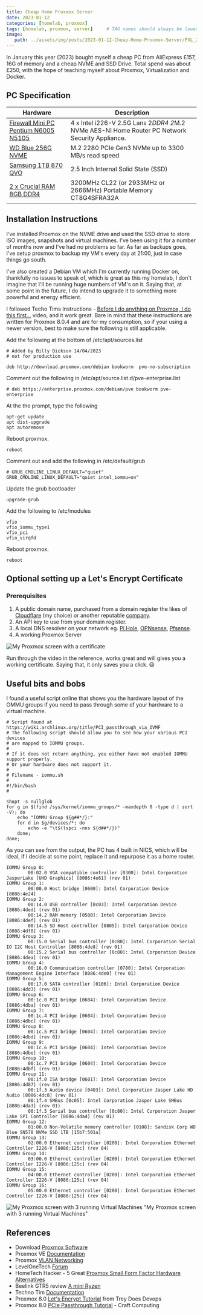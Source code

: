 ```yaml
---
title: Cheap Home Proxmox Server
date: 2023-01-12
categories: [homelab, proxmox]
tags: [homelab, proxmox, server]     # TAG names should always be lowercase
image:
   path: ../assets/img/posts/2023-01-12-Cheap-Home-Proxmox-Server/PXL_20230326_154358188.jpg
---
```

 In January this year (2023) bought myself a cheap PC from AliExpress £157, 16G of memory and a cheap NVME and SSD Drive. Total spend was about £250, with the hope of teaching myself about Proxmox, Virtualization and Docker.

## PC Specification  

| Hardware | Description |
|-----|----|
 | [Firewall Mini PC Pentium N6005 N5105](https://www.aliexpress.com/item/1005003991560461.html?spm=a2g0o.order_list.order_list_main.4.37b51802ONX0sX)  | 4 x Intel i226-V 2.5G Lans 2*DDR4 2*M.2 NVMe AES-NI Home Router PC Network Security Appliance. |
 | [WD Blue 256G NVME](https://www.amazon.co.uk/gp/product/B09HKGGPLR/ref=ppx_yo_dt_b_search_asin_title?ie=UTF8&psc=1) | M.2 2280 PCIe Gen3 NVMe up to 3300 MB/s read speed |
 | [Samsung 1TB 870 QVO](https://www.amazon.co.uk/gp/product/B089QXQ1TV/ref=ppx_yo_dt_b_asin_title_o02_s00?ie=UTF8&th=1) | 2.5 Inch Internal Solid State (SSD) |
| [2 x Crucial RAM 8GB DDR4](<https://www.amazon.co.uk/gp/product/B08C4Z69LN/ref=ppx_yo_dt_b_asin_title_o08_s00?ie=UTF8&psc=1>) | 3200MHz CL22 (or 2933MHz or 2666MHz) Portable Memory CT8G4SFRA32A |

## Installation Instructions

I've installed Proxmox on the NVME drive and used the SSD drive to store ISO images, snapshots and virtual machines. I've been using it for a number of months now and I've had no problems so far. As far as backups goes, I've setup proxmox to backup my VM's every day at 21:00, just in case things go south.

I've also created a Debian VM which I'm currently running Docker on, thankfully no issues to speak of, which is great as this my homelab, I don't imagine that I'll be running huge numbers of VM's on it. Saying that, at some point in the future, I do intend to upgrade it to something more powerful and energy efficient.

I followed Techo Tims Instructions - [Before I do anything on Proxmox, I do this first...](https://www.youtube.com/watch?v=GoZaMgEgrHw) video, and it work great. Bare in mind that these instructions are written for Proxmox 8.0.4 and are for my consumption, so if your using a newer version, best to make sure the following is still applicable.

Add the following at the bottom of /etc/apt/sources.list

```shell
# Added by Billy Dickson 14/04/2023
# not for production use

deb http://download.proxmox.com/debian bookworm  pve-no-subscription
```

Comment out the following in /etc/apt/source.list.d/pve-enterprise.list

```shell
# deb https://enterprise.proxmox.com/debian/pve bookworm pve-enterprise
```

At the the prompt, type the following

```shell
apt-get update
apt dist-upgrade
apt autoremove
```

Reboot proxmox.

```shell
reboot
```

Comment out and add the following in /etc/default/grub

```shell
# GRUB_CMDLINE_LINUX_DEFAULT="quiet"
GRUB_CMDLINE_LINUX_DEFAULT="quiet intel_iommu=on"
```

Update the grub bootloader

```shell
upgrade-grub
```

Add the following to /etc/modules

```shell
vfio
vfio_iommu_type1
vfio_pci
vfio_virqfd
```

Reboot proxmox.

```shell
reboot
```

## Optional setting up a Let's Encrypt Certificate

### Prerequisites

1. A public domain name, purchased from a domain register the likes of [Cloudflare](https://www.cloudflare.com/products/registrar/) (my choice) or another reputable [company](https://www.top10.com/hosting/domainhosting-comparison-uk?utm_source=google&kw=purchasing%20a%20domain&c=634648085736&t=search&p=&m=e&adpos=&dev=c&devmod=&mobval=0&network=g&campaignid=18915521216&groupid=151971921508&targetid=kwd-106697532&interest=&physical=9046881&feedid=&a=11181&ts=hi&topic=&test=google_uk_domain&clicktype=&camtype=&gclid=CjwKCAjwmbqoBhAgEiwACIjzEAfKVmB29XPDx9TJojlDq6qPOR0BKBs5-oivYm3M6T3hg7kxunNWVBoCf_QQAvD_BwE).
2. An API key to use from your domain register.
3. A local DNS resolver on your network eg. [Pi Hole](https://pi-hole.net/), [OPNsense](https://opnsense.org/), [Pfsense](https://www.pfsense.org/).
4. A working Proxmox Server

![My Proxmox screen with a certificate](../assets/img/posts/2023-01-12-Cheap-Home-Proxmox-Server/certificate.png "My Proxmox screen with a valid certificate")

Run through the video in the reference, works great and will gives you a working certificate. Saying that, it only saves you a click. :smiley:

## Useful bits and bobs

I found a useful script online that shows you the hardware layout of the OMMU groups if you need to pass through some of your hardware to a virtual machine.

```shell
# Script found at https://wiki.archlinux.org/title/PCI_passthrough_via_OVMF
# The following script should allow you to see how your various PCI devices 
# are mapped to IOMMU groups.
# 
# If it does not return anything, you either have not enabled IOMMU support properly. 
# Or your hardware does not support it.
#
# Filename - iommu.sh
#
#!/bin/bash
#

shopt -s nullglob
for g in $(find /sys/kernel/iommu_groups/* -maxdepth 0 -type d | sort -V); do
    echo "IOMMU Group ${g##*/}:"
    for d in $g/devices/*; do
        echo -e "\t$(lspci -nns ${d##*/})"
    done;
done;
```

As you can see from the output, the PC has 4 built in NICS, which will be ideal, if I decide at some point, replace it and repurpose it as a home router.

```plaintext
IOMMU Group 0:
        00:02.0 VGA compatible controller [0300]: Intel Corporation JasperLake [UHD Graphics] [8086:4e61] (rev 01)
IOMMU Group 1:
        00:00.0 Host bridge [0600]: Intel Corporation Device [8086:4e24]
IOMMU Group 2:
        00:14.0 USB controller [0c03]: Intel Corporation Device [8086:4ded] (rev 01)
        00:14.2 RAM memory [0500]: Intel Corporation Device [8086:4def] (rev 01)
        00:14.5 SD Host controller [0805]: Intel Corporation Device [8086:4df8] (rev 01)
IOMMU Group 3:
        00:15.0 Serial bus controller [0c80]: Intel Corporation Serial IO I2C Host Controller [8086:4de8] (rev 01)
        00:15.2 Serial bus controller [0c80]: Intel Corporation Device [8086:4dea] (rev 01)
IOMMU Group 4:
        00:16.0 Communication controller [0780]: Intel Corporation Management Engine Interface [8086:4de0] (rev 01)
IOMMU Group 5:
        00:17.0 SATA controller [0106]: Intel Corporation Device [8086:4dd3] (rev 01)
IOMMU Group 6:
        00:1c.0 PCI bridge [0604]: Intel Corporation Device [8086:4dba] (rev 01)
IOMMU Group 7:
        00:1c.4 PCI bridge [0604]: Intel Corporation Device [8086:4dbc] (rev 01)
IOMMU Group 8:
        00:1c.5 PCI bridge [0604]: Intel Corporation Device [8086:4dbd] (rev 01)
IOMMU Group 9:
        00:1c.6 PCI bridge [0604]: Intel Corporation Device [8086:4dbe] (rev 01)
IOMMU Group 10:
        00:1c.7 PCI bridge [0604]: Intel Corporation Device [8086:4dbf] (rev 01)
IOMMU Group 11:
        00:1f.0 ISA bridge [0601]: Intel Corporation Device [8086:4d87] (rev 01)
        00:1f.3 Audio device [0403]: Intel Corporation Jasper Lake HD Audio [8086:4dc8] (rev 01)
        00:1f.4 SMBus [0c05]: Intel Corporation Jasper Lake SMBus [8086:4da3] (rev 01)
        00:1f.5 Serial bus controller [0c80]: Intel Corporation Jasper Lake SPI Controller [8086:4da4] (rev 01)
IOMMU Group 12:
        01:00.0 Non-Volatile memory controller [0108]: Sandisk Corp WD Blue SN570 NVMe SSD 1TB [15b7:501a]
IOMMU Group 13:
        02:00.0 Ethernet controller [0200]: Intel Corporation Ethernet Controller I226-V [8086:125c] (rev 04)
IOMMU Group 14:
        03:00.0 Ethernet controller [0200]: Intel Corporation Ethernet Controller I226-V [8086:125c] (rev 04)
IOMMU Group 15:
        04:00.0 Ethernet controller [0200]: Intel Corporation Ethernet Controller I226-V [8086:125c] (rev 04)
IOMMU Group 16:
        05:00.0 Ethernet controller [0200]: Intel Corporation Ethernet Controller I226-V [8086:125c] (rev 04)
```

![My Proxmox screen with 3 running Virtual Machines](../assets/img/posts/2023-01-12-Cheap-Home-Proxmox-Server/PVE.png) "My Proxmox screen with 3 running Virtual Machines"

## References

- Download [Proxmox Software](https://hometechhacker.com/5-great-proxmox-small-form-factor-hardware-options/)
- Proxmox VE [Documentation](https://pve.proxmox.com/pve-docs/)
- Proxmox [VLAN Networking](https://www.youtube.com/watch?v=zx5LFqyMPMU)
- LevelOneTech  [Forum](https://forum.level1techs.com/)
- HomeTech Hacker - 5 Great [Proxmox Small Form Factor Hardware Alternatives](https://hometechhacker.com/5-great-proxmox-small-form-factor-hardware-options/)
- Beelink GTR5 review  [A mini Ryzen](https://www.tomsguide.com/reviews/beelink-gtr5)
- Techno Tim  [Documentation](https://technotim.live/)
- Proxmox 8.0 [Let's Encrypt Tutorial](https://www.youtube.com/watch?v=CDmklu67nSU) from Trey Does Devops
- Proxmox 8.0 [PCIe Passthrough Tutorial](https://youtu.be/_hOBAGKLQkI?si=CK0bAtgs9L1gtcOI) - Craft Computing
